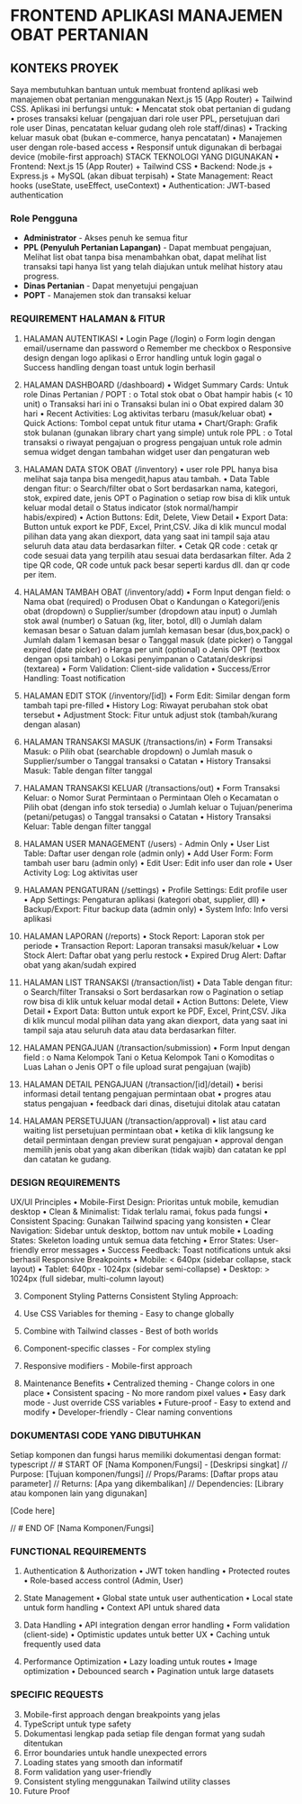 # FRONTEND APLIKASI MANAJEMEN OBAT PERTANIAN 
## KONTEKS PROYEK 
Saya membutuhkan bantuan untuk membuat frontend aplikasi web manajemen obat pertanian 
menggunakan Next.js 15 (App Router) + Tailwind CSS. Aplikasi ini berfungsi untuk: 
• Mencatat stok obat pertanian di gudang 
• proses transaksi keluar (pengajuan dari role user PPL, persetujuan dari role user Dinas, pencatatan keluar gudang oleh role staff/dinas)
• Tracking keluar masuk obat (bukan e-commerce, hanya pencatatan) 
• Manajemen user dengan role-based access 
• Responsif untuk digunakan di berbagai device (mobile-first approach) 
STACK TEKNOLOGI YANG DIGUNAKAN 
• Frontend: Next.js 15 (App Router) + Tailwind CSS 
• Backend: Node.js + Express.js + MySQL (akan dibuat terpisah) 
• State Management: React hooks (useState, useEffect, useContext) 
• Authentication: JWT-based authentication 

### Role Pengguna
- **Administrator** - Akses penuh ke semua fitur
- **PPL (Penyuluh Pertanian Lapangan)** - Dapat membuat pengajuan, Melihat list obat tanpa bisa menambahkan obat, dapat melihat list transaksi tapi hanya list yang telah diajukan untuk melihat history atau progress.
- **Dinas Pertanian** - Dapat menyetujui pengajuan
- **POPT** - Manajemen stok dan transaksi keluar

### REQUIREMENT HALAMAN & FITUR 
1. HALAMAN AUTENTIKASI 
• Login Page (/login) 
o Form login dengan email/username dan password 
o Remember me checkbox 
o Responsive design dengan logo aplikasi 
o Error handling untuk login gagal 
o Success handling dengan toast untuk login berhasil 

2. HALAMAN DASHBOARD (/dashboard) 
• Widget Summary Cards:
Untuk role Dinas Pertanian / POPT : 
o Total stok obat 
o Obat hampir habis (< 10 unit) 
o Transaksi hari ini 
o Transaksi bulan ini 
o Obat expired dalam 30 hari 
• Recent Activities: Log aktivitas terbaru (masuk/keluar obat) 
• Quick Actions: Tombol cepat untuk fitur utama 
• Chart/Graph: Grafik stok bulanan (gunakan library chart yang simple) 
untuk role PPL :
o Total transaksi
o riwayat pengajuan
o progress pengajuan
untuk role admin
semua widget dengan tambahan widget user dan pengaturan web

3. HALAMAN DATA STOK OBAT (/inventory) 
• user role PPL hanya bisa melihat saja tanpa bisa mengedit,hapus atau tambah.
• Data Table dengan fitur: 
o Search/filter obat 
o Sort berdasarkan nama, kategori, stok, expired date, jenis OPT 
o Pagination 
o setiap row bisa di klik untuk keluar modal detail
o Status indicator (stok normal/hampir habis/expired) 
• Action Buttons: Edit, Delete, View Detail 
• Export Data: Button untuk export ke PDF, Excel, Print,CSV. Jika di klik muncul modal pilihan 
data yang akan diexport, data yang saat ini tampil saja atau seluruh data atau data 
berdasarkan filter. 
• Cetak QR code : cetak qr code sesuai data yang terpilih atau sesuai data berdasarkan filter. 
Ada 2 tipe QR code, QR code untuk pack besar seperti kardus dll. dan  qr code per item. 


4. HALAMAN TAMBAH OBAT (/inventory/add) 
• Form Input dengan field: 
o Nama obat (required) 
o Produsen Obat 
o Kandungan
o Kategori/jenis obat (dropdown) 
o Supplier/sumber (dropdown atau input) 
o Jumlah stok awal (number) 
o Satuan (kg, liter, botol, dll) 
o Jumlah dalam kemasan besar 
o Satuan dalam jumlah kemasan besar (dus,box,pack) 
o Jumlah dalam 1 kemasan besar 
o Tanggal masuk (date picker) 
o Tanggal expired (date picker) 
o Harga per unit (optional) 
o Jenis OPT (textbox dengan opsi tambah) 
o Lokasi penyimpanan 
o Catatan/deskripsi (textarea) 
• Form Validation: Client-side validation 
• Success/Error Handling: Toast notification 

5. HALAMAN EDIT STOK (/inventory/[id]) 
• Form Edit: Similar dengan form tambah tapi pre-filled 
• History Log: Riwayat perubahan stok obat tersebut 
• Adjustment Stock: Fitur untuk adjust stok (tambah/kurang dengan alasan)

6. HALAMAN TRANSAKSI MASUK (/transactions/in) 
• Form Transaksi Masuk: 
o Pilih obat (searchable dropdown) 
o Jumlah masuk 
o Supplier/sumber 
o Tanggal transaksi 
o Catatan 
• History Transaksi Masuk: Table dengan filter tanggal 

7. HALAMAN TRANSAKSI KELUAR (/transactions/out) 
• Form Transaksi Keluar: 
o Nomor Surat Permintaan 
o Permintaan Oleh 
o Kecamatan 
o Pilih obat (dengan info stok tersedia) 
o Jumlah keluar 
o Tujuan/penerima (petani/petugas) 
o Tanggal transaksi 
o Catatan 
• History Transaksi Keluar: Table dengan filter tanggal 

8. HALAMAN USER MANAGEMENT (/users) - Admin Only 
• User List Table: Daftar user dengan role (admin only) 
• Add User Form: Form tambah user baru (admin only) 
• Edit User: Edit info user dan role 
• User Activity Log: Log aktivitas user 

9. HALAMAN PENGATURAN (/settings) 
• Profile Settings: Edit profile user 
• App Settings: Pengaturan aplikasi (kategori obat, supplier, dll) 
• Backup/Export: Fitur backup data (admin only) 
• System Info: Info versi aplikasi 

10. HALAMAN LAPORAN (/reports) 
• Stock Report: Laporan stok per periode 
• Transaction Report: Laporan transaksi masuk/keluar 
• Low Stock Alert: Daftar obat yang perlu restock 
• Expired Drug Alert: Daftar obat yang akan/sudah expired 

11. HALAMAN LIST TRANSAKSI (/transaction/list)
• Data Table dengan fitur: 
o Search/filter Transaksi 
o Sort berdasarkan row 
o Pagination 
o setiap row bisa di klik untuk keluar modal detail
• Action Buttons: Delete, View Detail 
• Export Data: Button untuk export ke PDF, Excel, Print,CSV. Jika di klik muncul modal pilihan 
data yang akan diexport, data yang saat ini tampil saja atau seluruh data atau data 
berdasarkan filter. 

12. HALAMAN PENGAJUAN (/transaction/submission)
• Form Input dengan field :
o Nama Kelompok Tani
o Ketua Kelompok Tani
o Komoditas
o Luas Lahan
o Jenis OPT 
o file upload surat pengajuan (wajib)

13. HALAMAN DETAIL PENGAJUAN (/transaction/[id]/detail)
• berisi informasi detail tentang pengajuan permintaan obat
• progres atau status pengajuan
• feedback dari dinas, disetujui ditolak atau catatan

14. HALAMAN PERSETUJUAN (/transaction/approval)
• list atau card waiting list persetujuan permintaan obat
• ketika di klik langsung ke detail permintaan dengan preview surat pengajuan
• approval dengan memilih jenis obat yang akan diberikan (tidak wajib) dan catatan ke ppl dan catatan ke gudang.


### DESIGN REQUIREMENTS 
UX/UI Principles 
• Mobile-First Design: Prioritas untuk mobile, kemudian desktop 
• Clean & Minimalist: Tidak terlalu ramai, fokus pada fungsi 
• Consistent Spacing: Gunakan Tailwind spacing yang konsisten 
• Clear Navigation: Sidebar untuk desktop, bottom nav untuk mobile 
• Loading States: Skeleton loading untuk semua data fetching 
• Error States: User-friendly error messages 
• Success Feedback: Toast notifications untuk aksi berhasil 
Responsive Breakpoints 
• Mobile: < 640px (sidebar collapse, stack layout) 
• Tablet: 640px - 1024px (sidebar semi-collapse) 
• Desktop: > 1024px (full sidebar, multi-column layout) 

3. Component Styling Patterns 
Consistent Styling Approach: 
1. Use CSS Variables for theming - Easy to change globally 
2. Combine with Tailwind classes - Best of both worlds 
3. Component-specific classes - For complex styling 
4. Responsive modifiers - Mobile-first approach 

4. Maintenance Benefits 
• Centralized theming - Change colors in one place 
• Consistent spacing - No more random pixel values 
• Easy dark mode - Just override CSS variables 
• Future-proof - Easy to extend and modify 
• Developer-friendly - Clear naming conventions 

 

### DOKUMENTASI CODE YANG DIBUTUHKAN 
Setiap komponen dan fungsi harus memiliki dokumentasi dengan format: 
typescript 
// # START OF [Nama Komponen/Fungsi] - [Deskripsi singkat] 
// Purpose: [Tujuan komponen/fungsi] 
// Props/Params: [Daftar props atau parameter] 
// Returns: [Apa yang dikembalikan] 
// Dependencies: [Library atau komponen lain yang digunakan] 

 

[Code here] 

 

// # END OF [Nama Komponen/Fungsi] 

### FUNCTIONAL REQUIREMENTS 
1. Authentication & Authorization 
• JWT token handling 
• Protected routes 
• Role-based access control (Admin, User) 

2. State Management 
• Global state untuk user authentication 
• Local state untuk form handling 
• Context API untuk shared data 

3. Data Handling 
• API integration dengan error handling 
• Form validation (client-side) 
• Optimistic updates untuk better UX 
• Caching untuk frequently used data 

4. Performance Optimization 
• Lazy loading untuk routes 
• Image optimization 
• Debounced search 
• Pagination untuk large datasets 

### SPECIFIC REQUESTS 
3. Mobile-first approach dengan breakpoints yang jelas 
4. TypeScript untuk type safety 
5. Dokumentasi lengkap pada setiap file dengan format yang sudah ditentukan 
6. Error boundaries untuk handle unexpected errors 
7. Loading states yang smooth dan informatif 
8. Form validation yang user-friendly 
9. Consistent styling menggunakan Tailwind utility classes 
10. Future Proof 


